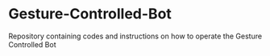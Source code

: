 # Gesture-Controlled-Bot
Repository containing codes and instructions on how to operate the Gesture Controlled Bot

